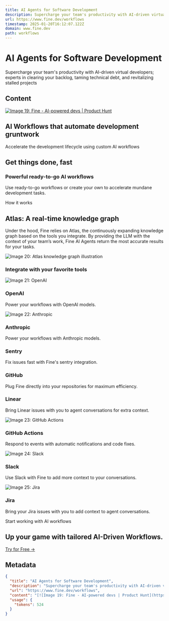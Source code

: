 ```yaml
---
title: AI Agents for Software Development
description: Supercharge your team's productivity with AI-driven virtual developers; experts in clearing your backlog, taming technical debt, and revitalizing stalled projects
url: https://www.fine.dev/workflows
timestamp: 2025-01-20T16:12:07.122Z
domain: www.fine.dev
path: workflows
---
```


# AI Agents for Software Development


Supercharge your team's productivity with AI-driven virtual developers; experts in clearing your backlog, taming technical debt, and revitalizing stalled projects


## Content

[![Image 19: Fine - AI-powered devs | Product Hunt](https://api.producthunt.com/widgets/embed-image/v1/top-post-topic-badge.svg?post_id=443990&theme=neutral&period=weekly&topic_id=267)](https://www.producthunt.com/posts/fine?utm_source=badge-top-post-topic-badge&utm_medium=badge&utm_souce=badge-fine)

AI Workflows that automate development gruntwork
------------------------------------------------

Accelerate the development lifecycle using custom AI workflows

Get things done, fast
---------------------

### Powerful ready-to-go AI workflows

Use ready-to-go workflows or create your own to accelerate mundane development tasks.

How it works

Atlas: A real-time knowledge graph
----------------------------------

Under the hood, Fine relies on Atlas, the continuously expanding knowledge graph based on the tools you integrate. By providing the LLM with the context of your team’s work, Fine AI Agents return the most accurate results for your tasks.

![Image 20: Atlas knowledge graph illustration](https://www.fine.dev/_next/static/media/graph-illustration.314dacfc.svg)

### Integrate with your favorite tools

![Image 21: OpenAI](https://www.fine.dev/_next/static/media/logo-openai.f9e8e116.svg)

### OpenAI

Power your workflows with OpenAI models.

![Image 22: Anthropic](https://www.fine.dev/_next/static/media/logo-anthropic.a29127d1.svg)

### Anthropic

Power your workflows with Anthropic models.

### Sentry

Fix issues fast with Fine's sentry integration.

### GitHub

Plug Fine directly into your repositories for maximum efficiency.

### Linear

Bring Linear issues with you to agent conversations for extra context.

![Image 23: GitHub Actions](https://www.fine.dev/_next/static/media/logo-github-actions.bda432a5.svg)

### GitHub Actions

Respond to events with automatic notifications and code fixes.

![Image 24: Slack](https://www.fine.dev/_next/static/media/logo-slack.f272fc7f.svg)

### Slack

Use Slack with Fine to add more context to your conversations.

![Image 25: Jira](https://www.fine.dev/_next/static/media/logo-jira.c30f572c.svg)

### Jira

Bring your Jira issues with you to add context to agent conversations.

Start working with AI workflows

Up your game with tailored AI-Driven Workflows.
-----------------------------------------------

[Try for Free \-\>](https://ai.fine.dev/workflows)

## Metadata

```json
{
  "title": "AI Agents for Software Development",
  "description": "Supercharge your team's productivity with AI-driven virtual developers; experts in clearing your backlog, taming technical debt, and revitalizing stalled projects",
  "url": "https://www.fine.dev/workflows",
  "content": "[![Image 19: Fine - AI-powered devs | Product Hunt](https://api.producthunt.com/widgets/embed-image/v1/top-post-topic-badge.svg?post_id=443990&theme=neutral&period=weekly&topic_id=267)](https://www.producthunt.com/posts/fine?utm_source=badge-top-post-topic-badge&utm_medium=badge&utm_souce=badge-fine)\n\nAI Workflows that automate development gruntwork\n------------------------------------------------\n\nAccelerate the development lifecycle using custom AI workflows\n\nGet things done, fast\n---------------------\n\n### Powerful ready-to-go AI workflows\n\nUse ready-to-go workflows or create your own to accelerate mundane development tasks.\n\nHow it works\n\nAtlas: A real-time knowledge graph\n----------------------------------\n\nUnder the hood, Fine relies on Atlas, the continuously expanding knowledge graph based on the tools you integrate. By providing the LLM with the context of your team’s work, Fine AI Agents return the most accurate results for your tasks.\n\n![Image 20: Atlas knowledge graph illustration](https://www.fine.dev/_next/static/media/graph-illustration.314dacfc.svg)\n\n### Integrate with your favorite tools\n\n![Image 21: OpenAI](https://www.fine.dev/_next/static/media/logo-openai.f9e8e116.svg)\n\n### OpenAI\n\nPower your workflows with OpenAI models.\n\n![Image 22: Anthropic](https://www.fine.dev/_next/static/media/logo-anthropic.a29127d1.svg)\n\n### Anthropic\n\nPower your workflows with Anthropic models.\n\n### Sentry\n\nFix issues fast with Fine's sentry integration.\n\n### GitHub\n\nPlug Fine directly into your repositories for maximum efficiency.\n\n### Linear\n\nBring Linear issues with you to agent conversations for extra context.\n\n![Image 23: GitHub Actions](https://www.fine.dev/_next/static/media/logo-github-actions.bda432a5.svg)\n\n### GitHub Actions\n\nRespond to events with automatic notifications and code fixes.\n\n![Image 24: Slack](https://www.fine.dev/_next/static/media/logo-slack.f272fc7f.svg)\n\n### Slack\n\nUse Slack with Fine to add more context to your conversations.\n\n![Image 25: Jira](https://www.fine.dev/_next/static/media/logo-jira.c30f572c.svg)\n\n### Jira\n\nBring your Jira issues with you to add context to agent conversations.\n\nStart working with AI workflows\n\nUp your game with tailored AI-Driven Workflows.\n-----------------------------------------------\n\n[Try for Free \\-\\>](https://ai.fine.dev/workflows)",
  "usage": {
    "tokens": 524
  }
}
```
